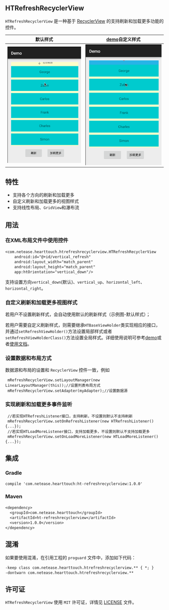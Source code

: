 ## HTRefreshRecyclerView

`HTRefreshRecyclerView` 是一种基于 [RecyclerView](http://developer.android.com/reference/android/support/v7/widget/RecyclerView.html) 的支持刷新和加载更多功能的控件。

|默认样式 |[demo](https://github.com/NEYouFan/ht-refreshrecyclerview/tree/master/demo)自定义样式|
|---|---|
| ![image](https://github.com/NEYouFan/ht-refreshrecyclerview/raw/master/gif/Untitled1.gif?raw=true)|![image](https://github.com/NEYouFan/ht-refreshrecyclerview/raw/master/gif/Untitled2.gif?raw=true)|


## 特性
* 支持各个方向的刷新和加载更多
* 自定义刷新和加载更多的视图样式
* 支持线性布局、`GridView`和瀑布流

## 用法
### 在XML布局文件中使用控件
```
<com.netease.hearttouch.htrefreshrecyclerview.HTRefreshRecyclerView
    android:id="@+id/vertical_refresh"
    android:layout_width="match_parent"
    android:layout_height="match_parent"
    app:htOrientation="vertical_down"/>
```

支持设置方向`vertical_down`(默认)、`vertical_up`、`horizontal_left`、`horizontal_right`。

### 自定义刷新和加载更多视图样式
若用户不设置刷新样式，会自动使用默认的刷新样式（示例图-默认样式）；

若用户需要自定义刷新样式，则需要继承`HTBaseViewHolder`类实现相应的接口，并通过`setRefreshViewHolder()`方法设置局部样式或者`setRefreshViewHolderClass()`方法设置全局样式。详细使用说明可参考[demo](https://github.com/NEYouFan/ht-refreshrecyclerview/tree/master/demo)或者[使用文档](https://github.com/NEYouFan/ht-refreshrecyclerview/blob/master/Guide.md)。

### 设置数据和布局方式
 数据源和布局的设置和 `RecyclerView` 控件一致，例如
 
```
 mRefreshRecyclerView.setLayoutManager(new LinearLayoutManager(this));//设置列表布局方式
 mRefreshRecyclerView.setAdapter(myAdapter);//设置数据源
```
### 实现刷新和加载更多事件监听
```
 //若实现HTRefreshListener接口，支持刷新，不设置则默认不支持刷新
 mRefreshRecyclerView.setOnRefreshListener(new HTRefreshListener(){...});
 //若实现HTLoadMoreListener接口，支持加载更多，不设置则默认不支持加载更多
 mRefreshRecyclerView.setOnLoadMoreListener(new HTLoadMoreListener(){...});
```
   
## 集成

### Gradle

```
compile 'com.netease.hearttouch:ht-refreshrecyclerview:1.0.0'
```

### Maven

``` 
<dependency>
  <groupId>com.netease.hearttouch</groupId>
  <artifactId>ht-refreshrecyclerview</artifactId>
  <version>1.0.0</version>
</dependency>
```

## 混淆
如果要使用混淆，在引用工程的 `proguard` 文件中，添加如下代码：

```
-keep class com.netease.hearttouch.htrefreshrecyclerview.** { *; }
-dontwarn com.netease.hearttouch.htrefreshrecyclerview.**
```

## 许可证
`HTRefreshRecyclerView` 使用 `MIT` 许可证，详情见 [LICENSE](https://github.com/NEYouFan/ht-refreshrecyclerview/blob/master/LICENSE.txt) 文件。